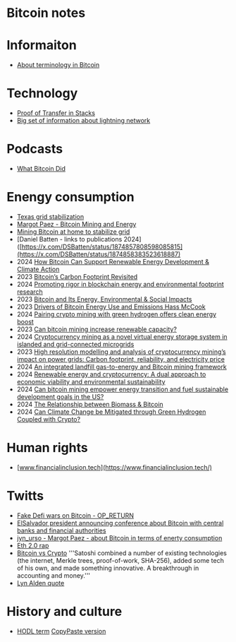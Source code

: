 # Bitcoin notes

# Informaiton

* [About terminology in Bitcoin](https://dergigi.com/2022/06/27/the-words-we-use-in-bitcoin/)

# Technology

* [Proof of Transfer in Stacks](https://docs.stacks.co/docs/understand-stacks/proof-of-transfer)
* [Big set of information about lightning network](https://wiki.ion.radar.tech/tutorials/nodes/lighting-at-home)

# Podcasts

* [What Bitcoin Did](https://www.whatbitcoindid.com/)

# Enengy consumption

* [Texas grid stabilization](https://twitter.com/chadeverett/status/1531837494840500224)
* [Margot Paez - Bitcoin Mining and Energy](https://www.btcpolicy.org/articles/comment-to-the-white-house)
* [Mining Bitcoin at home to stabilize grid](https://bitcoinmagazine.com/business/getting-paid-for-home-bitcoin-miner-energy)
* [Daniel Batten - links to publications 2024]([https://x.com/DSBatten/status/1874857808598085815](https://x.com/DSBatten/status/1874858383523618887)
* 2024 [How Bitcoin Can Support Renewable Energy Development & Climate Action](https://pubs.acs.org/doi/10.1021/acssuschemeng.3c05445)
* 2023 [Bitcoin’s Carbon Footprint Revisited](https://www.mdpi.com/2078-1547/14/3/35)
* 2024 [Promoting rigor in blockchain energy and environmental footprint research](https://www.sciencedirect.com/science/article/pii/S2096720923000441?via%3Dihub)
* 2023 [Bitcoin and Its Energy, Environmental & Social Impacts](https://www.mdpi.com/2078-1547/14/4/47)
* 2023 [Drivers of Bitcoin Energy Use and Emissions Hass McCook](https://link.springer.com/chapter/10.1007/978-3-031-32415-4_2)
* 2024 [Pairing crypto mining with green hydrogen offers clean energy boost](https://www.sciencedaily.com/releases/2024/03/240325172414.htm)
* 2023 [Can bitcoin mining increase renewable capacity?](https://www.sciencedirect.com/science/article/pii/S0928765523000313)
* 2024 [Cryptocurrency mining as a novel virtual energy storage system in islanded and grid-connected microgrids](https://www.sciencedirect.com/science/article/pii/S0142061524001364)
* 2023 [High resolution modelling and analysis of cryptocurrency mining’s impact on power grids: Carbon footprint, reliability, and electricity price](https://www.sciencedirect.com/science/article/pii/S266679242300015X)
* 2024 [An integrated landfill gas-to-energy and Bitcoin mining framework](https://www.sciencedirect.com/science/article/pii/S0959652624029652?via%3Dihub)
* 2024 [Renewable energy and cryptocurrency: A dual approach to economic viability and environmental sustainability](https://www.cell.com/heliyon/fulltext/S2405-8440(24)15796-9)
* 2024 [Can bitcoin mining empower energy transition and fuel sustainable development goals in the US?](https://www.sciencedirect.com/science/article/abs/pii/S0959652624002464)
* 2024 [The Relationship between Biomass & Bitcoin](https://www.mdpi.com/2071-1050/16/18/7919)
* 2024 [Can Climate Change be Mitigated through Green Hydrogen Coupled with Crypto?](https://www.cetjournal.it/cet/24/114/061.pdf)

# Human rights

* [www.financialinclusion.tech](https://www.financialinclusion.tech/)

# Twitts

* [Fake Defi wars on Bitcoin - OP_RETURN](https://twitter.com/notgrubles/status/1187470076833697794)
* [ElSalvador president announcing conference about Bitcoin with central banks and financial authorities](https://twitter.com/nayibbukele/status/1526029996787216387)
* [jyn_urso - Margot Paez - about Bitcoin in terms of enerty consumption](https://twitter.com/jyn_urso/status/1508899761319038983)
* [Eth 2.0 rap](https://twitter.com/JoeConsorti/status/1533937107454111745)
* [Bitcoin vs Crypto](https://twitter.com/LynAldenContact/status/1538669596592447488) '''Satoshi combined a number of existing technologies (the internet, Merkle trees, proof-of-work, SHA-256), added some tech of his own, and made something innovative. A breakthrough in accounting and money.'''
* [Lyn Alden quote](https://twitter.com/LynAldenContact/status/1538669604293296130)

# History and culture

* [HODL term](https://bitcointalk.org/index.php?topic=375643.0) [CopyPaste version](data/I_AM_HODLING.md)

